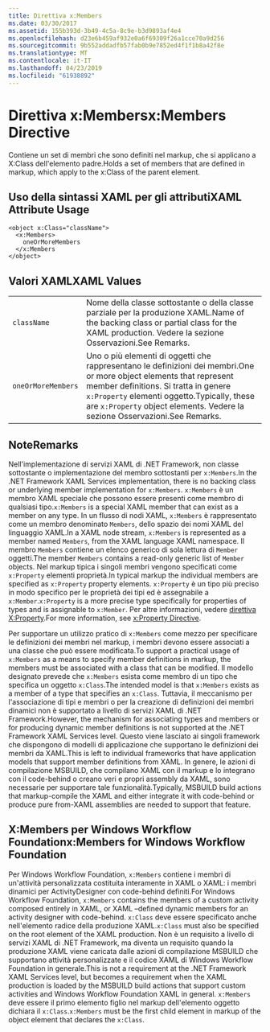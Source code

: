 ```yaml
---
title: Direttiva x:Members
ms.date: 03/30/2017
ms.assetid: 155b393d-3b49-4c5a-8c9e-b3d9893af4e4
ms.openlocfilehash: d23e6b459af932e0a6f69309f26a1cce70a9d256
ms.sourcegitcommit: 9b552addadfb57fab0b9e7852ed4f1f1b8a42f8e
ms.translationtype: MT
ms.contentlocale: it-IT
ms.lasthandoff: 04/23/2019
ms.locfileid: "61938892"
---
```

# <a name="xmembers-directive"></a><span data-ttu-id="cf9ef-102">Direttiva x:Members</span><span class="sxs-lookup"><span data-stu-id="cf9ef-102">x:Members Directive</span></span>
<span data-ttu-id="cf9ef-103">Contiene un set di membri che sono definiti nel markup, che si applicano a X:Class dell'elemento padre.</span><span class="sxs-lookup"><span data-stu-id="cf9ef-103">Holds a set of members that are defined in markup, which apply to the x:Class of the parent element.</span></span>  
  
## <a name="xaml-attribute-usage"></a><span data-ttu-id="cf9ef-104">Uso della sintassi XAML per gli attributi</span><span class="sxs-lookup"><span data-stu-id="cf9ef-104">XAML Attribute Usage</span></span>  
  
```  
<object x:Class="className">  
  <x:Members>  
    oneOrMoreMembers  
  </x:Members  
</object>  
```  
  
## <a name="xaml-values"></a><span data-ttu-id="cf9ef-105">Valori XAML</span><span class="sxs-lookup"><span data-stu-id="cf9ef-105">XAML Values</span></span>  
  
|||  
|-|-|  
|`className`|<span data-ttu-id="cf9ef-106">Nome della classe sottostante o della classe parziale per la produzione XAML.</span><span class="sxs-lookup"><span data-stu-id="cf9ef-106">Name of the backing class or partial class for the XAML production.</span></span> <span data-ttu-id="cf9ef-107">Vedere la sezione Osservazioni.</span><span class="sxs-lookup"><span data-stu-id="cf9ef-107">See Remarks.</span></span>|  
|`oneOrMoreMembers`|<span data-ttu-id="cf9ef-108">Uno o più elementi di oggetti che rappresentano le definizioni dei membri.</span><span class="sxs-lookup"><span data-stu-id="cf9ef-108">One or more object elements that represent member definitions.</span></span> <span data-ttu-id="cf9ef-109">Si tratta in genere `x:Property` elementi oggetto.</span><span class="sxs-lookup"><span data-stu-id="cf9ef-109">Typically, these are `x:Property` object elements.</span></span> <span data-ttu-id="cf9ef-110">Vedere la sezione Osservazioni.</span><span class="sxs-lookup"><span data-stu-id="cf9ef-110">See Remarks.</span></span>|  
  
## <a name="remarks"></a><span data-ttu-id="cf9ef-111">Note</span><span class="sxs-lookup"><span data-stu-id="cf9ef-111">Remarks</span></span>  
 <span data-ttu-id="cf9ef-112">Nell'implementazione di servizi XAML di .NET Framework, non classe sottostante o implementazione del membro sottostanti per `x:Members`.</span><span class="sxs-lookup"><span data-stu-id="cf9ef-112">In the .NET Framework XAML Services implementation, there is no backing class or underlying member implementation for `x:Members`.</span></span> <span data-ttu-id="cf9ef-113">`x:Members` è un membro XAML speciale che possono essere presenti come membro di qualsiasi tipo.</span><span class="sxs-lookup"><span data-stu-id="cf9ef-113">`x:Members` is a special XAML member that can exist as a member on any type.</span></span> <span data-ttu-id="cf9ef-114">In un flusso di nodi XAML, `x:Members` è rappresentato come un membro denominato `Members`, dello spazio dei nomi XAML del linguaggio XAML.</span><span class="sxs-lookup"><span data-stu-id="cf9ef-114">In a XAML node stream, `x:Members` is represented as a member named `Members`, from the XAML language XAML namespace.</span></span> <span data-ttu-id="cf9ef-115">Il membro `Members` contiene un elenco generico di sola lettura di `Member` oggetti.</span><span class="sxs-lookup"><span data-stu-id="cf9ef-115">The member `Members` contains a read-only generic list of `Member` objects.</span></span> <span data-ttu-id="cf9ef-116">Nel markup tipica i singoli membri vengono specificati come `x:Property` elementi proprietà.</span><span class="sxs-lookup"><span data-stu-id="cf9ef-116">In typical markup the individual members are specified as `x:Property` property elements.</span></span> <span data-ttu-id="cf9ef-117">`x:Property` è un tipo più preciso in modo specifico per le proprietà dei tipi ed è assegnabile a `x:Member`.</span><span class="sxs-lookup"><span data-stu-id="cf9ef-117">`x:Property` is a more precise type specifically for properties of types and is assignable to `x:Member`.</span></span> <span data-ttu-id="cf9ef-118">Per altre informazioni, vedere [direttiva X:Property](x-property-directive.md).</span><span class="sxs-lookup"><span data-stu-id="cf9ef-118">For more information, see [x:Property Directive](x-property-directive.md).</span></span>  
  
 <span data-ttu-id="cf9ef-119">Per supportare un utilizzo pratico di `x:Members` come mezzo per specificare le definizioni dei membri nel markup, i membri devono essere associati a una classe che può essere modificata.</span><span class="sxs-lookup"><span data-stu-id="cf9ef-119">To support a practical usage of `x:Members` as a means to specify member definitions in markup, the members must be associated with a class that can be modified.</span></span> <span data-ttu-id="cf9ef-120">Il modello designato prevede che `x:Members` esista come membro di un tipo che specifica un oggetto `x:Class`.</span><span class="sxs-lookup"><span data-stu-id="cf9ef-120">The intended model is that `x:Members` exists as a member of a type that specifies an `x:Class`.</span></span> <span data-ttu-id="cf9ef-121">Tuttavia, il meccanismo per l'associazione di tipi e membri o per la creazione di definizioni dei membri dinamici non è supportato a livello di servizi XAML di .NET Framework.</span><span class="sxs-lookup"><span data-stu-id="cf9ef-121">However, the mechanism for associating types and members or for producing dynamic member definitions is not supported at the .NET Framework XAML Services level.</span></span> <span data-ttu-id="cf9ef-122">Questo viene lasciato ai singoli framework che dispongono di modelli di applicazione che supportano le definizioni dei membri da XAML.</span><span class="sxs-lookup"><span data-stu-id="cf9ef-122">This is left to individual frameworks that have application models that support member definitions from XAML.</span></span> <span data-ttu-id="cf9ef-123">In genere, le azioni di compilazione MSBUILD, che compilano XAML con il markup e lo integrano con il code-behind o creano veri e propri assembly da XAML, sono necessarie per supportare tale funzionalità.</span><span class="sxs-lookup"><span data-stu-id="cf9ef-123">Typically, MSBUILD build actions that markup-compile the XAML and either integrate it with code-behind or produce pure from-XAML assemblies are needed to support that feature.</span></span>  
  
## <a name="xmembers-for-windows-workflow-foundation"></a><span data-ttu-id="cf9ef-124">X:Members per Windows Workflow Foundation</span><span class="sxs-lookup"><span data-stu-id="cf9ef-124">x:Members for Windows Workflow Foundation</span></span>  
 <span data-ttu-id="cf9ef-125">Per Windows Workflow Foundation, `x:Members` contiene i membri di un'attività personalizzata costituita interamente in XAML o XAML: i membri dinamici per ActivityDesigner con code-behind definiti.</span><span class="sxs-lookup"><span data-stu-id="cf9ef-125">For Windows Workflow Foundation, `x:Members` contains the members of a custom activity composed entirely in XAML, or XAML –defined dynamic members for an activity designer with code-behind.</span></span> <span data-ttu-id="cf9ef-126">`x:Class` deve essere specificato anche nell'elemento radice della produzione XAML.</span><span class="sxs-lookup"><span data-stu-id="cf9ef-126">`x:Class` must also be specified on the root element of the XAML production.</span></span> <span data-ttu-id="cf9ef-127">Non è un requisito a livello di servizi XAML di .NET Framework, ma diventa un requisito quando la produzione XAML viene caricata dalle azioni di compilazione MSBUILD che supportano attività personalizzate e il codice XAML di Windows Workflow Foundation in generale.</span><span class="sxs-lookup"><span data-stu-id="cf9ef-127">This is not a requirement at the .NET Framework XAML Services level, but becomes a requirement when the XAML production is loaded by the MSBUILD build actions that support custom activities and Windows Workflow Foundation XAML in general.</span></span> <span data-ttu-id="cf9ef-128">`x:Members` deve essere il primo elemento figlio nel markup dell'elemento oggetto dichiara il `x:Class`.</span><span class="sxs-lookup"><span data-stu-id="cf9ef-128">`x:Members` must be the first child element in markup of the object element that declares the `x:Class`.</span></span>
